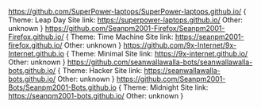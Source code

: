 https://github.com/SuperPower-laptops/SuperPower-laptops.github.io/
{ Theme: Leap Day
Site link: https://superpower-laptops.github.io/
Other: unknown
}
https://github.com/Seanpm2001-Firefox/Seanpm2001-Firefox.github.io/
{ Theme: Time Machine
Site link: https://seanpm2001-firefox.github.io/
Other: unknown
}
https://github.com/9x-Internet/9x-Internet.github.io
{ Theme: Minimal
Site link: https://9x-internet.github.io/
Other: unknown
}
https://github.com/seanwallawalla-bots/seanwallawalla-bots.github.io/
{ Theme: Hacker
Site link: https://seanwallawalla-bots.github.io/
Other: unknown
}
https://github.com/Seanpm2001-Bots/Seanpm2001-Bots.github.io
{ Theme: Midnight
Site link: https://seanpm2001-bots.github.io/
Other: unknown
}
